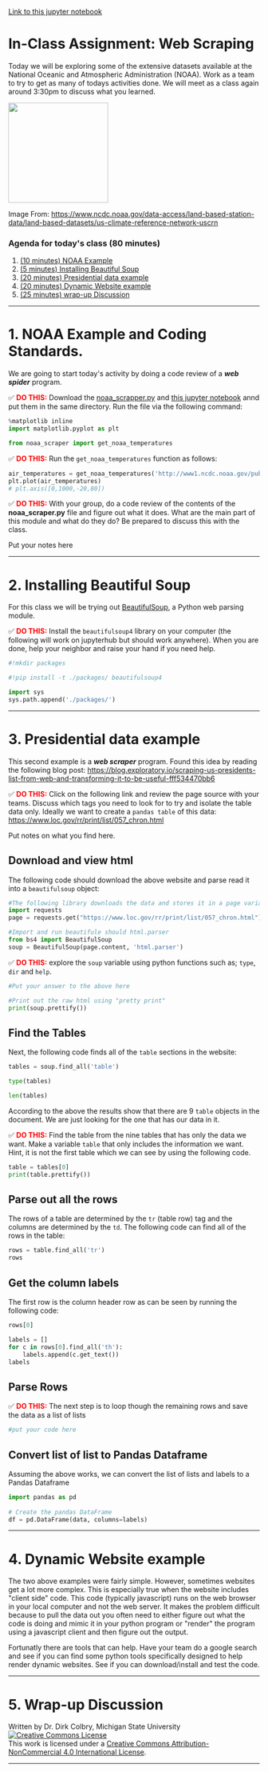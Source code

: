[Link to this jupyter notebook](./Files/0204-Web_Scraping.ipynb)

# In-Class Assignment: Web Scraping

Today we will be exploring some of the extensive datasets available at the National Oceanic and Atmospheric Administration (NOAA). Work as a team to try to get as many of todays activities done.  We will meet as a class again around 3:30pm to discuss what you learned. 

<a href="http://www.noaa.gov/"><img width=200 align='center' src="http://www.nssl.noaa.gov/projects/debrisflow09/NOAA%20Circle.gif"></a>

Image From: https://www.ncdc.noaa.gov/data-access/land-based-station-data/land-based-datasets/us-climate-reference-network-uscrn

### Agenda for today's class (80 minutes)


1. [(10 minutes) NOAA Example](#NOAA_Example)
1. [(5 minutes) Installing Beautiful Soup](#Installing_Beautiful_Soup)
2. [(20 minutes) Presidential data example](#Presidential_data_example)
4. [(20 minutes) Dynamic Website example](#DynamicWebsites)
5. [(25 minutes) wrap-up Discussion](#Wrapup)

----
<a name="NOAA_Example"></a>

# 1. NOAA Example and Coding Standards.

We are going to start today's activity by doing a code review of a **_web spider_** program. 

&#9989; **<font color=red>DO THIS:</font>**  Download the [noaa_scrapper.py](./Files/noaa_scrapper.py) and [this jupyter notebook](./Files/0204-Web_Scraping.ipynb') annd put them in the same directory. Run the file via the following command:


```python
%matplotlib inline 
import matplotlib.pyplot as plt

from noaa_scraper import get_noaa_temperatures
```

&#9989; **<font color=red>DO THIS:</font>** Run the ```get_noaa_temperatures``` function as follows:


```python
air_temperatures = get_noaa_temperatures('http://www1.ncdc.noaa.gov/pub/data/uscrn/products/subhourly01/', 'Gaylord', 100)
plt.plot(air_temperatures)
# plt.axis([0,1000,-20,80])
```

&#9989; **<font color=red>DO THIS:</font>** With your group, do a code review of the contents of the **noaa_scraper.py** file and figure out what it does. What are the main part of this module and what do they do? Be prepared to discuss this with the class. 

Put your notes here

----
<a name="Installing_Beautiful_Soup"></a>

# 2. Installing Beautiful Soup

For this class we will be trying out [BeautifulSoup](https://www.crummy.com/software/BeautifulSoup/bs4/doc/), a Python web parsing module. 

&#9989; **<font color=red>DO THIS:</font>** Install the ```beautifulsoup4``` library on your computer (the following will work on jupyterhub but should work anywhere).  When you are done, help your neighbor and raise your hand if you need help.


```python
#!mkdir packages
```


```python
#!pip install -t ./packages/ beautifulsoup4
```


```python
import sys
sys.path.append('./packages/')
```

----
<a name="Presidential_data_example"></a>
# 3. Presidential data example
This second example is a **_web scraper_** program. Found this idea by reading the following blog post: https://blog.exploratory.io/scraping-us-presidents-list-from-web-and-transforming-it-to-be-useful-fff534470bb6

&#9989; **<font color=red>DO THIS:</font>** Click on the following link and review the page source with your teams.  Discuss which tags you need to look for to try and isolate the table data only.  Ideally we want to create a ```pandas table``` of this data:
https://www.loc.gov/rr/print/list/057_chron.html


Put notes on what you find here.

## Download and view html

The following code should download the above website and parse read it into a ```beautifulsoup``` object:


```python
#The following library downloads the data and stores it in a page variable
import requests
page = requests.get("https://www.loc.gov/rr/print/list/057_chron.html")
```


```python
#Import and run beautifule should html.parser
from bs4 import BeautifulSoup
soup = BeautifulSoup(page.content, 'html.parser')
```

&#9989; **<font color=red>DO THIS:</font>** explore the ```soup``` variable using python functions such as; ```type```, ```dir``` and ```help```.



```python
#Put your answer to the above here
```


```python
#Print out the raw html using "pretty print" 
print(soup.prettify())
```

## Find the Tables

Next, the following code finds all of the ```table``` sections in the website:


```python
tables = soup.find_all('table')
```


```python
type(tables)
```


```python
len(tables)
```

According to the above the results show that there are 9 ```table``` objects in the document.  We are just looking for the one that has our data in it. 



&#9989; **<font color=red>DO THIS:</font>** Find the table from the nine tables that has only the data we want. Make a variable ```table``` that only includes the information we want. Hint, it is not the first table which we can see by using the following code. 


```python
table = tables[0]
print(table.prettify())
```

## Parse out all the rows

The rows of a table are determined by the ```tr``` (table row) tag and the columns are determined by the ```td```. The following code can find all of the rows in the table:


```python
rows = table.find_all('tr')
rows
```

## Get the column labels

The first row is the column header row as can be seen by running the following code:


```python
rows[0]
```




```python
labels = []
for c in rows[0].find_all('th'):
    labels.append(c.get_text())
labels
```

## Parse Rows

&#9989; **<font color=red>DO THIS:</font>** The next step is to loop though the remaining rows and save the data as a list of lists


```python
#put your code here
```

## Convert list of list to Pandas Dataframe

Assuming the above works, we can convert the list of lists and labels to a Pandas Dataframe


```python
import pandas as pd  
    
# Create the pandas DataFrame  
df = pd.DataFrame(data, columns=labels)  
```

----

<a name="DynamicWebsites"></a>

# 4. Dynamic Website example

The two above examples were fairly simple. However, sometimes websites get a lot more complex.  This is especially true when the website includes "client side" code.  This code (typically javascript) runs on the web browser in your local computer and not the web server.  It makes the problem difficult because to pull the data out you often need to either figure out what the code is doing and mimic it in your python program or "render" the program using a javascript client and then figure out the output.  


Fortunatly there are tools that can help.  Have your team do a google search and see if you can find some python tools specifically designed to help render dynamic websites.  See if you can download/install and test the code.



---

<a name="Wrapup"></a>


# 5. Wrap-up Discussion

Written by Dr. Dirk Colbry, Michigan State University
<a rel="license" href="http://creativecommons.org/licenses/by-nc/4.0/"><img alt="Creative Commons License" style="border-width:0" src="https://i.creativecommons.org/l/by-nc/4.0/88x31.png" /></a><br />This work is licensed under a <a rel="license" href="http://creativecommons.org/licenses/by-nc/4.0/">Creative Commons Attribution-NonCommercial 4.0 International License</a>.

----
